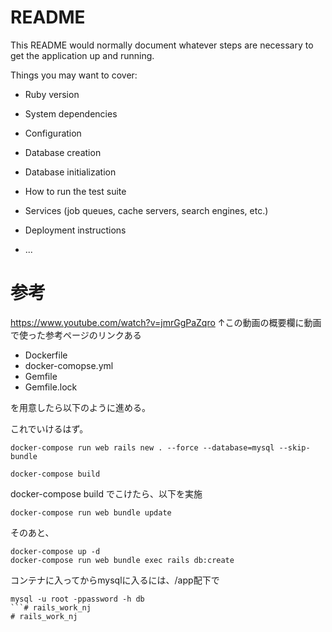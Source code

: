 # README

This README would normally document whatever steps are necessary to get the
application up and running.

Things you may want to cover:

* Ruby version

* System dependencies

* Configuration

* Database creation

* Database initialization

* How to run the test suite

* Services (job queues, cache servers, search engines, etc.)

* Deployment instructions

* ...

# 参考
 https://www.youtube.com/watch?v=jmrGgPaZqro
↑この動画の概要欄に動画で使った参考ページのリンクある

* Dockerfile
* docker-comopse.yml
* Gemfile
* Gemfile.lock

を用意したら以下のように進める。

これでいけるはず。

```
docker-compose run web rails new . --force --database=mysql --skip-bundle
```
```
docker-compose build
```
docker-compose build でこけたら、以下を実施
```
docker-compose run web bundle update
```

そのあと、
```
docker-compose up -d
docker-compose run web bundle exec rails db:create
```

コンテナに入ってからmysqlに入るには、/app配下で
```
mysql -u root -ppassword -h db
```# rails_work_nj
# rails_work_nj



